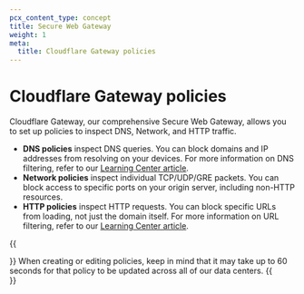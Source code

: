 ```yaml
---
pcx_content_type: concept
title: Secure Web Gateway
weight: 1
meta:
  title: Cloudflare Gateway policies
---
```


# Cloudflare Gateway policies

Cloudflare Gateway, our comprehensive Secure Web Gateway, allows you to set up policies to inspect DNS, Network, and HTTP traffic.

- **DNS policies** inspect DNS queries. You can block domains and IP addresses from resolving on your devices. For more information on DNS filtering, refer to our [Learning Center article](https://www.cloudflare.com/learning/access-management/what-is-dns-filtering/).
- **Network policies** inspect individual TCP/UDP/GRE packets. You can block access to specific ports on your origin server, including non-HTTP resources.
- **HTTP policies** inspect HTTP requests. You can block specific URLs from loading, not just the domain itself. For more information on URL filtering, refer to our [Learning Center article](https://www.cloudflare.com/learning/access-management/what-is-url-filtering/).

{{<Aside>}}
When creating or editing policies, keep in mind that it may take up to 60 seconds for that policy to be updated across all of our data centers.
{{</Aside>}}